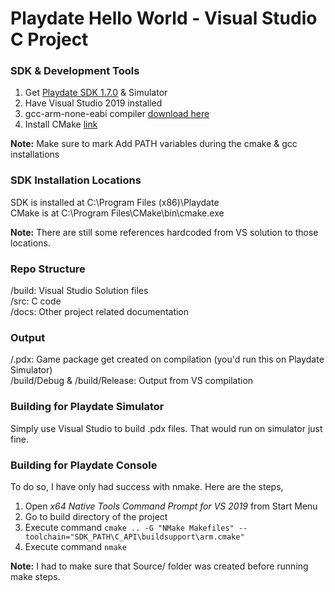 # Playdate Hello World - Visual Studio C Project

### SDK & Development Tools
1. Get [Playdate SDK 1.7.0](https://devforum.play.date/) & Simulator
2. Have Visual Studio 2019 installed
3. gcc-arm-none-eabi compiler [download here](https://developer.arm.com/tools-and-software/open-source-software/developer-tools/gnu-toolchain/gnu-rm/downloads)
4. Install CMake [link](https://cmake.org/download/)  
<!-- -->
**Note:** Make sure to mark Add PATH variables during the cmake & gcc installations

### SDK Installation Locations
SDK is installed at C:\Program Files (x86)\Playdate\
CMake is at C:\Program Files\CMake\bin\cmake.exe
<!-- -->
**Note:** There are still some references hardcoded from VS solution to those locations.

### Repo Structure
/build: Visual Studio Solution files\
/src: C code\
/docs: Other project related documentation

### Output
/.pdx: Game package get created on compilation (you'd run this on Playdate Simulator)\
/build/Debug & /build/Release: Output from VS compilation

### Building for Playdate Simulator
Simply use Visual Studio to build .pdx files. That would run on simulator just fine.

### Building for Playdate Console
To do so, I have only had success with nmake. Here are the steps,
1. Open *x64 Native Tools Command Prompt for VS 2019* from Start Menu
2. Go to build directory of the project
3. Execute command `cmake .. -G "NMake Makefiles" --toolchain="SDK_PATH\C_API\buildsupport\arm.cmake"` 
4. Execute command `nmake`
<!-- -->
**Note:** I had to make sure that Source/ folder was created before running make steps.